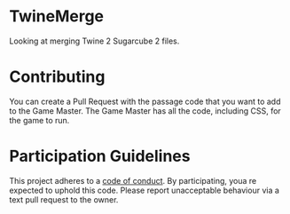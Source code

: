 # TwineMerge
Looking at merging Twine 2 Sugarcube 2 files.

# Contributing
You can create a Pull Request with the passage code that you want to add to the Game Master. The Game Master has all the code, including CSS, for the game to run.

# Participation Guidelines
This project adheres to a [code of conduct](https://github.com/Wentale/TwineMerge/blob/master/code_of_conduct.md). By participating, youa re expected to uphold this code. Please report unacceptable behaviour via a text pull request to the owner.
